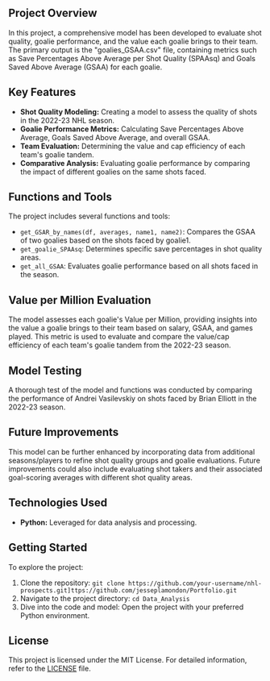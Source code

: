 ## Project Overview

In this project, a comprehensive model has been developed to evaluate shot quality, goalie performance, and the value each goalie brings to their team. The primary output is the "goalies_GSAA.csv" file, containing metrics such as Save Percentages Above Average per Shot Quality (SPAAsq) and Goals Saved Above Average (GSAA) for each goalie.

## Key Features

- **Shot Quality Modeling:** Creating a model to assess the quality of shots in the 2022-23 NHL season.
- **Goalie Performance Metrics:** Calculating Save Percentages Above Average, Goals Saved Above Average, and overall GSAA.
- **Team Evaluation:** Determining the value and cap efficiency of each team's goalie tandem.
- **Comparative Analysis:** Evaluating goalie performance by comparing the impact of different goalies on the same shots faced.

## Functions and Tools

The project includes several functions and tools:

- `get_GSAR_by_names(df, averages, name1, name2)`: Compares the GSAA of two goalies based on the shots faced by goalie1.
- `get_goalie_SPAAsq`: Determines specific save percentages in shot quality areas.
- `get_all_GSAA`: Evaluates goalie performance based on all shots faced in the season.

## Value per Million Evaluation

The model assesses each goalie's Value per Million, providing insights into the value a goalie brings to their team based on salary, GSAA, and games played. This metric is used to evaluate and compare the value/cap efficiency of each team's goalie tandem from the 2022-23 season.

## Model Testing

A thorough test of the model and functions was conducted by comparing the performance of Andrei Vasilevskiy on shots faced by Brian Elliott in the 2022-23 season.

## Future Improvements

This model can be further enhanced by incorporating data from additional seasons/players to refine shot quality groups and goalie evaluations. Future improvements could also include evaluating shot takers and their associated goal-scoring averages with different shot quality areas.

## Technologies Used

- **Python:** Leveraged for data analysis and processing.

## Getting Started

To explore the project:

1. Clone the repository: `git clone https://github.com/your-username/nhl-prospects.git]ttps://github.com/jesseplamondon/Portfolio.git`
2. Navigate to the project directory: `cd Data_Analysis`
3. Dive into the code and model: Open the project with your preferred Python environment.

## License

This project is licensed under the MIT License. For detailed information, refer to the [LICENSE](LICENSE) file.



